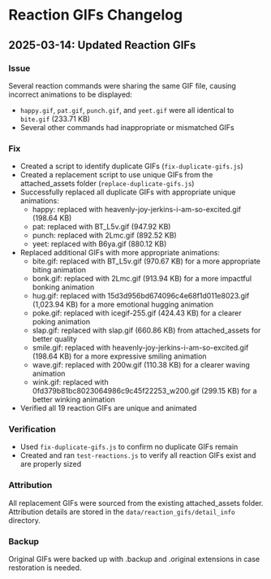 # Reaction GIFs Changelog

## 2025-03-14: Updated Reaction GIFs

### Issue
Several reaction commands were sharing the same GIF file, causing incorrect animations to be displayed:
- `happy.gif`, `pat.gif`, `punch.gif`, and `yeet.gif` were all identical to `bite.gif` (233.71 KB)
- Several other commands had inappropriate or mismatched GIFs

### Fix
- Created a script to identify duplicate GIFs (`fix-duplicate-gifs.js`)
- Created a replacement script to use unique GIFs from the attached_assets folder (`replace-duplicate-gifs.js`)
- Successfully replaced all duplicate GIFs with appropriate unique animations:
  - happy: replaced with heavenly-joy-jerkins-i-am-so-excited.gif (198.64 KB)
  - pat: replaced with BT_L5v.gif (947.92 KB)
  - punch: replaced with 2Lmc.gif (892.52 KB)
  - yeet: replaced with B6ya.gif (880.12 KB)
- Replaced additional GIFs with more appropriate animations:
  - bite.gif: replaced with BT_L5v.gif (970.67 KB) for a more appropriate biting animation
  - bonk.gif: replaced with 2Lmc.gif (913.94 KB) for a more impactful bonking animation
  - hug.gif: replaced with 15d3d956bd674096c4e68f1d011e8023.gif (1,023.94 KB) for a more emotional hugging animation
  - poke.gif: replaced with icegif-255.gif (424.43 KB) for a clearer poking animation
  - slap.gif: replaced with slap.gif (660.86 KB) from attached_assets for better quality
  - smile.gif: replaced with heavenly-joy-jerkins-i-am-so-excited.gif (198.64 KB) for a more expressive smiling animation
  - wave.gif: replaced with 200w.gif (110.38 KB) for a clearer waving animation
  - wink.gif: replaced with 0fd379b81bc8023064986c9c45f22253_w200.gif (299.15 KB) for a better winking animation
- Verified all 19 reaction GIFs are unique and animated

### Verification
- Used `fix-duplicate-gifs.js` to confirm no duplicate GIFs remain
- Created and ran `test-reactions.js` to verify all reaction GIFs exist and are properly sized

### Attribution
All replacement GIFs were sourced from the existing attached_assets folder. Attribution details are stored in the `data/reaction_gifs/detail_info` directory.

### Backup
Original GIFs were backed up with .backup and .original extensions in case restoration is needed.